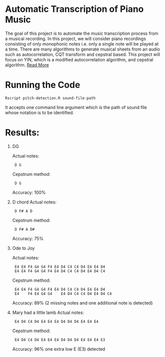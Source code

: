 # Automatic Transcription of Piano Music
The goal of this project is to automate the music transcription process from a musical recording. In this project, we will consider piano recordings consisting of only monophonic notes i.e. only a single note will be played at a time. There are many algorithms to generate musical sheets from an audio such as autocorrelation, CQT transform and cepstral based. This project will focus on YIN, which is a modified autocorrelation algorithm, and cepstral algorithm. [Read More](https://github.com/rachhshruti/automatic-music-transcription/blob/master/AutomaticTranscriptionOfPianoMusic.pdf)

# Running the Code
	Rscript pitch-detection.R sound-file-path

It accepts one command line argument which is the path of sound file whose notation is to be identified.

# Results:
1. DG
	
	Actual notes:
	
		D G
	
	Cepstrum method:
	
		D G
	
	Accuracy: 100%

2. D chord
	Actual notes:
		
		D F# A D
	Cepstrum method:
		
		D F# A D#
	Accuracy: 75%

	
3. Ode to Joy
	
	Actual notes:
		
		E4 E4 F4 G4 G4 F4 E4 D4 C4 C4 D4 E4 E4 D4 
		E4 E4 F4 G4 G4 F4 E4 D4 C4 C4 D4 E4 D4 C4

	Cepstrum method:
 		
		E4 E4 F4 G4 G4 F4 E4 D4 C4 C4 D4 E4 E4 D4
 		E4    F4 E4 G4 G4    E4 D4 C4 C4 D4 E4 D4 C4
	
	Accuracy: 89% (2 missing notes and one additional note is detected)

4. Mary had a little lamb
	Actual notes: 
		
		E4 D4 C4 D4 E4 E4 E4 D4 D4 D4 E4 E4 E4
	Cepstrum method:
		
		E4 D4 C4 D4 E4 E4 E4 D4 D4 D4 E4 E4 E4 E3
	Accuracy: 96% one extra low E (E3) detected  
